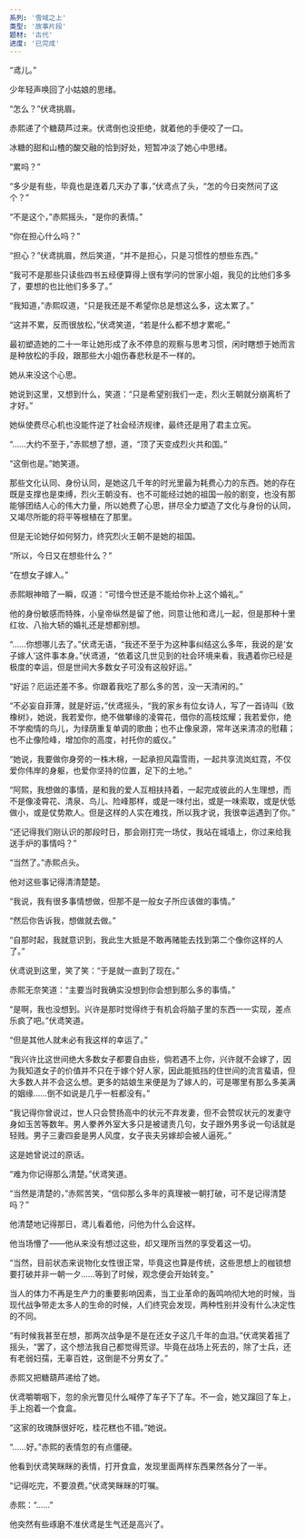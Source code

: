 ```yaml
---
系列: '雪域之上'
类型: '故事片段'
题材: '古代'
进度: '已完成'
---
```

“鸢儿。”

少年轻声唤回了小姑娘的思绪。

“怎么？”伏鸢挑眉。

赤熙递了个糖葫芦过来。伏鸢倒也没拒绝，就着他的手便咬了一口。

冰糖的甜和山楂的酸交融的恰到好处，短暂冲淡了她心中思绪。

“累吗？”

“多少是有些，毕竟也是连着几天办了事，”伏鸢点了头，“怎的今日突然问了这个？”

“不是这个，”赤熙摇头，“是你的表情。”

“你在担心什么吗？”

“担心？”伏鸢挑眉，然后笑道，“并不是担心，只是习惯性的想些东西。”

“我可不是那些只读些四书五经便算得上很有学问的世家小姐，我见的比他们多多了，要想的也比他们多多了。”

“我知道，”赤熙叹道，“只是我还是不希望你总是想这么多，这太累了。”

“这并不累，反而很放松，”伏鸢笑道，“若是什么都不想才累呢。”

最初塑造她的二十一年让她形成了永不停息的观察与思考习惯，闲时瞎想于她而言是种放松的手段，跟那些大小姐伤春悲秋是不一样的。

她从来没这个心思。

她说到这里，又想到什么，笑道：“只是希望别我们一走，烈火王朝就分崩离析了才好。”

她纵使费尽心机也没能忤逆了社会经济规律，最终还是用了君主立宪。

“……大约不至于，”赤熙想了想，道，“顶了天变成烈火共和国。”

“这倒也是。”她笑道。

那些文化认同、身份认同，是她这几千年的时光里最为耗费心力的东西。她的存在既是支撑也是束缚，烈火王朝没有、也不可能经过她的祖国一般的剧变，也没有那能够团结人心的伟大力量，所以她费了心思，拼尽全力塑造了文化与身份的认同，又竭尽所能的将平等根植在了那里。

但是无论她仔如何努力，终究烈火王朝不是她的祖国。

“所以，今日又在想些什么？”

“在想女子嫁人。”

赤熙眼神暗了一瞬，叹道：“可惜今世还是不能给你补上这个婚礼。”

他的身份敏感而特殊，小皇帝纵然是留了他，同意让他和鸢儿一起，但是那种十里红妆、八抬大轿的婚礼还是想都别想。

“……你想哪儿去了。”伏鸢无语，“我还不至于为这种事纠结这么多年，我说的是‘女子嫁人’这件事本身。”伏鸢道，“依着这几世见到的社会环境来看，我遇着你已经是极度的幸运，但是世间大多数女子可没有这般好运。”

“好运？厄运还差不多。你跟着我吃了那么多的苦，没一天清闲的。”

“不必妄自菲薄，就是好运，”伏鸢摇头，“我的家乡有位女诗人，写了一首诗叫《致橡树》，她说，我若爱你，绝不做攀缘的凌霄花，借你的高枝炫耀；我若爱你，绝不学痴情的鸟儿，为绿荫重复单调的歌曲；也不止像泉源，常年送来清凉的慰藉；也不止像险峰，增加你的高度，衬托你的威仪。”

“她说，我要做你身旁的一株木棉，一起承担风霜雪雨，一起共享流岚虹霓，不仅爱你伟岸的身躯，也爱你坚持的位置，足下的土地。”

“阿熙，我想做的事情，是和我的爱人互相扶持着，一起完成彼此的人生理想，而不是像凌霄花、清泉、鸟儿、险峰那样，或是一味付出，或是一味索取，或是伏低做小，或是仗势欺人。但是这样的人实在难找，所以我才说，我很幸运遇到了你。”

“还记得我们刚认识的那段时日，那会刚打完一场仗，我站在城墙上，你过来给我送手炉的事情吗？”

“当然了。”赤熙点头。

他对这些事记得清清楚楚。

“我说，我有很多事情想做，但那不是一般女子所应该做的事情。”

“然后你告诉我，想做就去做。”

“自那时起，我就意识到，我此生大抵是不敢再赌能去找到第二个像你这样的人了。”

伏鸢说到这里，笑了笑：“于是就一直到了现在。”

赤熙无奈笑道：“主要当时我确实没想到你会想到那么多的事情。”

“是啊，我也没想到。兴许是那时觉得终于有机会将脑子里的东西一一实现，差点乐疯了吧。”伏鸢笑道。

“但是其他人就未必有我这样的幸运了。”

“我兴许比这世间绝大多数女子都要自由些，倘若遇不上你，兴许就不会嫁了，因为我知道女子的价值并不只在于嫁个好人家，因此能抵挡的住世间的流言蜚语，但大多数人并不会这么想。更多的姑娘生来便是为了嫁人的，可是哪里有那么多美满的姻缘……倒不如说是几乎一桩都没有。”

“我记得你曾说过，世人只会赞扬高中的状元不弃发妻，但不会赞叹状元的发妻守身如玉苦等数年。男人豢养外室大多只是被谴责几句，女子跟外男多说一句话就是轻贱。男子三妻四妾是男人风度，女子丧夫另嫁却会被人逼死。”

这是她曾说过的原话。

“难为你记得那么清楚。”伏鸢笑道。

“当然是清楚的，”赤熙苦笑，“信仰那么多年的真理被一朝打破，可不是记得清楚吗？”

他清楚地记得那日，鸢儿看着他，问他为什么会这样。

他当场懵了——他从来没有想过这些，却又理所当然的享受着这一切。

“当然，目前状态来说物化女性很正常，毕竟这也算是传统，这些思想上的枷锁想要打破并非一朝一夕……等到了时候，观念便会开始转变。”

当人的体力不再是生产力的重要影响因素，当工业革命的轰鸣响彻大地的时候，当现代战争带走太多人的生命的时候，人们终究会发现，两种性别并没有什么决定性的不同。

“有时候我甚至在想，那两次战争是不是在还女子这几千年的血泪。”伏鸢笑着摇了摇头，“罢了，这个想法我自己都觉得荒谬。毕竟在战场上死去的，除了士兵，还有老弱妇孺，无辜百姓，这倒是不分男女了。”

赤熙又把糖葫芦递给了她。

伏鸢嚼嚼咽下，忽的余光瞥见什么喊停了车子下了车。不一会，她又蹿回了车上，手上抱着一个食盒。

“这家的玫瑰酥很好吃，桂花糕也不错。”她说。

“……好。”赤熙的表情忽的有点僵硬。

他看到伏鸢笑眯眯的表情，打开食盒，发现里面两样东西果然各分了一半。

“记得吃完，不要浪费。”伏鸢笑眯眯的叮嘱。

赤熙：“……”

他突然有些琢磨不准伏鸢是生气还是高兴了。

